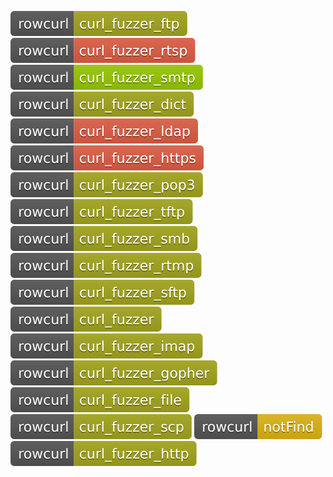 [![Fuzzing Status Local](docs/rowcurl/curl_fuzzer_ftp.svg)](https://github.com/)
[![Fuzzing Status Local](docs/rowcurl/curl_fuzzer_rtsp.svg)](https://github.com/)
[![Fuzzing Status Local](docs/rowcurl/curl_fuzzer_smtp.svg)](https://github.com/)
[![Fuzzing Status Local](docs/rowcurl/curl_fuzzer_dict.svg)](https://github.com/)
[![Fuzzing Status Local](docs/rowcurl/curl_fuzzer_ldap.svg)](https://github.com/)
[![Fuzzing Status Local](docs/rowcurl/curl_fuzzer_https.svg)](https://github.com/)
[![Fuzzing Status Local](docs/rowcurl/curl_fuzzer_pop3.svg)](https://github.com/)
[![Fuzzing Status Local](docs/rowcurl/curl_fuzzer_tftp.svg)](https://github.com/)
[![Fuzzing Status Local](docs/rowcurl/curl_fuzzer_smb.svg)](https://github.com/)
[![Fuzzing Status Local](docs/rowcurl/curl_fuzzer_rtmp.svg)](https://github.com/)
[![Fuzzing Status Local](docs/rowcurl/curl_fuzzer_sftp.svg)](https://github.com/)
[![Fuzzing Status Local](docs/rowcurl/curl_fuzzer.svg)](https://github.com/)
[![Fuzzing Status Local](docs/rowcurl/curl_fuzzer_imap.svg)](https://github.com/)
[![Fuzzing Status Local](docs/rowcurl/curl_fuzzer_gopher.svg)](https://github.com/)
[![Fuzzing Status Local](docs/rowcurl/curl_fuzzer_file.svg)](https://github.com/)
[![Fuzzing Status Local](docs/rowcurl/curl_fuzzer_scp.svg)](https://github.com/)
[![Fuzzing Status Local](docs/rowcurl/notFind.svg)](https://github.com/)
[![Fuzzing Status Local](docs/rowcurl/curl_fuzzer_http.svg)](https://github.com/)
